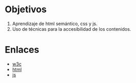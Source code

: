# Objetivos
1. Aprendizaje de html semántico, css y js.
2. Uso de técnicas para la accesibilidad de los contenidos.
# Enlaces
- [w3c](https://www.w3.org/WAI/fundamentals/accessibility-intro/)
- [html](https://www.w3schools.com/html/html5_semantic_elements.asp)
- [js](https://www.geeksforgeeks.org/how-to-create-a-multi-page-website-using-react-js/)
